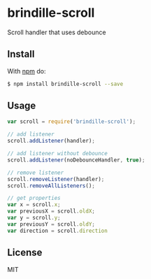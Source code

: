 # brindille-scroll
Scroll handler that uses debounce

## Install

With [npm](http://npmjs.org) do:

```bash
$ npm install brindille-scroll --save
```

## Usage

```js
var scroll = require('brindille-scroll');

// add listener
scroll.addListener(handler);

// add listener without debounce
scroll.addListener(noDebounceHandler, true);

// remove listener
scroll.removeListener(handler);
scroll.removeAllListeners();

// get properties
var x = scroll.x;
var previousX = scroll.oldX;
var y = scroll.y;
var previousY = scroll.oldY;
var direction = scroll.direction
```

## License

MIT

